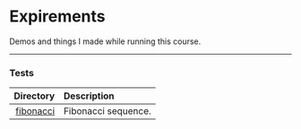 # Expirements
Demos and things I made while running this course.

---

### Tests
| **Directory** | **Description** |
|---:|:---|
| [fibonacci](fibonacci) | Fibonacci sequence. |